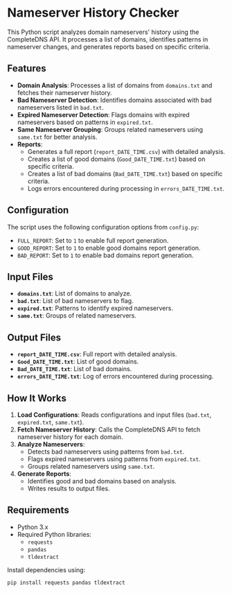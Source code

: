# Nameserver History Checker

This Python script analyzes domain nameservers' history using the CompleteDNS API. It processes a list of domains, identifies patterns in nameserver changes, and generates reports based on specific criteria.

## Features

- **Domain Analysis**: Processes a list of domains from `domains.txt` and fetches their nameserver history.
- **Bad Nameserver Detection**: Identifies domains associated with bad nameservers listed in `bad.txt`.
- **Expired Nameserver Detection**: Flags domains with expired nameservers based on patterns in `expired.txt`.
- **Same Nameserver Grouping**: Groups related nameservers using `same.txt` for better analysis.
- **Reports**:
  - Generates a full report (`report_DATE_TIME.csv`) with detailed analysis.
  - Creates a list of good domains (`Good_DATE_TIME.txt`) based on specific criteria.
  - Creates a list of bad domains (`Bad_DATE_TIME.txt`) based on specific criteria.
  - Logs errors encountered during processing in `errors_DATE_TIME.txt`.

## Configuration

The script uses the following configuration options from `config.py`:
- `FULL_REPORT`: Set to `1` to enable full report generation.
- `GOOD_REPORT`: Set to `1` to enable good domains report generation.
- `BAD_REPORT`: Set to `1` to enable bad domains report generation.

## Input Files

- **`domains.txt`**: List of domains to analyze.
- **`bad.txt`**: List of bad nameservers to flag.
- **`expired.txt`**: Patterns to identify expired nameservers.
- **`same.txt`**: Groups of related nameservers.

## Output Files

- **`report_DATE_TIME.csv`**: Full report with detailed analysis.
- **`Good_DATE_TIME.txt`**: List of good domains.
- **`Bad_DATE_TIME.txt`**: List of bad domains.
- **`errors_DATE_TIME.txt`**: Log of errors encountered during processing.

## How It Works

1. **Load Configurations**: Reads configurations and input files (`bad.txt`, `expired.txt`, `same.txt`).
2. **Fetch Nameserver History**: Calls the CompleteDNS API to fetch nameserver history for each domain.
3. **Analyze Nameservers**:
   - Detects bad nameservers using patterns from `bad.txt`.
   - Flags expired nameservers using patterns from `expired.txt`.
   - Groups related nameservers using `same.txt`.
4. **Generate Reports**:
   - Identifies good and bad domains based on analysis.
   - Writes results to output files.

## Requirements

- Python 3.x
- Required Python libraries:
  - `requests`
  - `pandas`
  - `tldextract`

Install dependencies using:
```bash
pip install requests pandas tldextract
